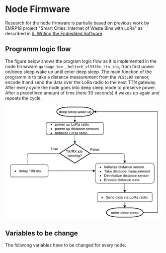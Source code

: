 # Node Firmware

Research for the node firmware is partially based on previous work by EMRP18 project "Smart Cities: Internet of Waste Bins with LoRa" as described in [5. Writing the Embedded Software](https://github.com/emrp/emrp2018_Moers_Trashbins/blob/master/documentation/from_sensor_to_ttn.md#5-writing-the-embedded-software).

## Programm logic flow

The figure below shows the program logic flow as it is implemented in the node firmaware `garbage_bin__heltech_vl53l0x_ttn.ino`, from first power on/deep sleep wake up until enter deep sleep.
The main function of the programm is to take a distance measurement from the `VL53L0X` sensor, encode it and send the data over the LoRa radio to the next TTN gateway. After every cycle the node goes into deep sleep mode to preserve power. After a predefined amount of time (here 30 seconds) it wakes up again and repeats the cycle.

![Programm Logic Flow](../media/node_firmware_program_logic_flow.jpg)

## Variables to be change
The follwong variables have to be changed for every node.
